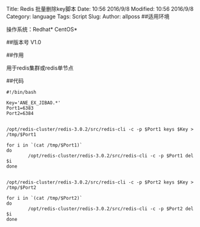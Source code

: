 Title: Redis 批量删除key脚本
Date: 10:56 2016/9/8
Modified: 10:56 2016/9/8
Category: language
Tags: Script
Slug: 
Author: allposs
##适用环境

操作系统：Redhat\* CentOS\*

##版本号
V1.0

##作用


用于redis集群或redis单节点

##代码




	#!/bin/bash

	Key='ANE_EX_JIBAO.*'
	Port1=6383
	Port2=6384


	/opt/redis-cluster/redis-3.0.2/src/redis-cli -c -p $Port1 keys $Key > /tmp/$Port1

	for i in `(cat /tmp/$Port1)`
	do
			/opt/redis-cluster/redis-3.0.2/src/redis-cli -c -p $Port1 del $i
	done


	/opt/redis-cluster/redis-3.0.2/src/redis-cli -c -p $Port2 keys $Key > /tmp/$Port2

	for i in `(cat /tmp/$Port2)`
	do
			/opt/redis-cluster/redis-3.0.2/src/redis-cli -c -p $Port2 del $i
	done
   
  